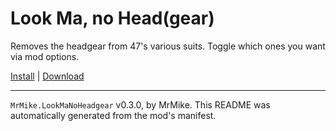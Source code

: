 # Look Ma, no Head(gear)

Removes the headgear from 47's various suits. Toggle which ones you want via mod options.

[Install](https://hitman-resources.netlify.app/smf-install-link/https://github.com/mike-koch/woa-look-ma-no-headgear/releases/latest/download/mod.framework.zip) | [Download](https://github.com/mike-koch/woa-look-ma-no-headgear/releases/latest/download/mod.framework.zip)

---

`MrMike.LookMaNoHeadgear` v0.3.0, by MrMike. This README was automatically generated from the mod's manifest.
